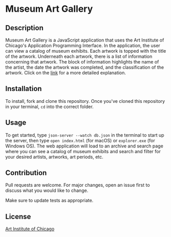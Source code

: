 # Museum Art Gallery

## Description

Museum Art Gallery is a JavaScript application that uses the Art Institute of Chicago's Application Programming Interface. In the application, the user can view a catalog of museum exhibits. Each artwork is topped with the title of the artwork. Underneath each artwork, there is a list of information concerning that artwork. The block of information highlights the name of the artist, the date the artwork was completed, and the classification of the artwork. Click on the [link](https://morgensternjdavid.medium.com/museum-art-gallery-9a4b7cd1aa6e) for a more detailed explanation.

## Installation

To install, fork and clone this repository. Once you've cloned this repository in your terminal, ```cd``` into the correct folder.

## Usage

To get started, type ```json-server --watch db.json``` in the terminal to start up the server, then type ```open index.html``` (for macOS) or ```explorer.exe``` (for Windows OS). The web application will load to an archive and search page where you can see a catalog of museum exhibits and search and filter for your desired artists, artworks, art periods, etc.

## Contribution

Pull requests are welcome. For major changes, open an issue first to discuss what you would like to change. 

Make sure to update tests as appropriate.

## License

[Art Institute of Chicago](https://www.artic.edu/open-access/public-api)
